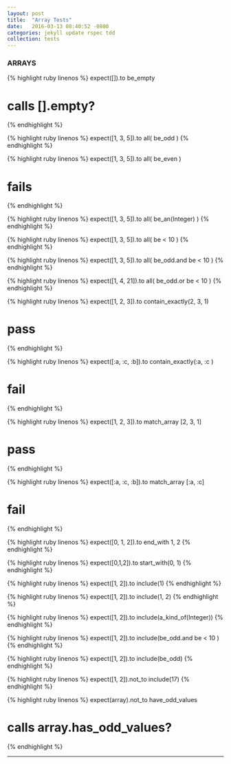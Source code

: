 ```yaml
---
layout: post
title:  "Array Tests"
date:   2016-03-13 08:40:52 -0800
categories: jekyll update rspec tdd
collection: tests
---
```


<a name="ARRAYS"></a>

### ARRAYS

<!-- ///////////////////////////////////////////////////// -->

<div class="test" data-clipboard-text="expect([]).to be_empty">

{% highlight ruby linenos %}
expect([]).to be_empty
# calls [].empty?
{% endhighlight %}

</div>

<!-- ///////////////////////////////////////////////////// -->

<div class="test" data-clipboard-text="expect([1, 3, 5]).to all( be_odd )">

{% highlight ruby linenos %}
expect([1, 3, 5]).to all( be_odd )
{% endhighlight %}

</div>

<!-- ///////////////////////////////////////////////////// -->

<div class="test" data-clipboard-text="expect([1, 3, 5]).to all( be_even )">

{% highlight ruby linenos %}
expect([1, 3, 5]).to all( be_even )
# fails
{% endhighlight %}

</div>

<!-- ///////////////////////////////////////////////////// -->

<div class="test" data-clipboard-text="expect([1, 3, 5]).to all( be_an(Integer) )">

{% highlight ruby linenos %}
expect([1, 3, 5]).to all( be_an(Integer) )
{% endhighlight %}

</div>

<!-- ///////////////////////////////////////////////////// -->

<div class="test" data-clipboard-text="expect([1, 3, 5]).to all( be < 10 )">

{% highlight ruby linenos %}
expect([1, 3, 5]).to all( be < 10 )
{% endhighlight %}

</div>

<!-- ///////////////////////////////////////////////////// -->

<div class="test" data-clipboard-text="expect([1, 3, 5]).to all( be_odd.and be < 10 )">

{% highlight ruby linenos %}
expect([1, 3, 5]).to all( be_odd.and be < 10 )
{% endhighlight %}

</div>

<!-- ///////////////////////////////////////////////////// -->

<div class="test" data-clipboard-text="expect([1, 4, 21]).to all( be_odd.or be < 10 )">

{% highlight ruby linenos %}
expect([1, 4, 21]).to all( be_odd.or be < 10 )
{% endhighlight %}

</div>

<!-- ///////////////////////////////////////////////////// -->

<div class="test" data-clipboard-text="expect([1, 2, 3]).to contain_exactly(2, 3, 1)">

{% highlight ruby linenos %}
expect([1, 2, 3]).to contain_exactly(2, 3, 1)
# pass
{% endhighlight %}

</div>

<!-- ///////////////////////////////////////////////////// -->

<div class="test" data-clipboard-text="expect([:a, :c, :b]).to contain_exactly(:a, :c )">

{% highlight ruby linenos %}
expect([:a, :c, :b]).to contain_exactly(:a, :c )
# fail
{% endhighlight %}

</div>

<!-- ///////////////////////////////////////////////////// -->

<div class="test" data-clipboard-text="expect([1, 2, 3]).to    match_array [2, 3, 1]">

{% highlight ruby linenos %}
expect([1, 2, 3]).to match_array [2, 3, 1]
# pass
{% endhighlight %}

</div>

<!-- ///////////////////////////////////////////////////// -->

<div class="test" data-clipboard-text="expect([:a, :c, :b]).to match_array [:a, :c]">

{% highlight ruby linenos %}
expect([:a, :c, :b]).to match_array [:a, :c]
# fail
{% endhighlight %}

</div>

<!-- ///////////////////////////////////////////////////// -->

<div class="test" data-clipboard-text="expect([0, 1, 2]).to end_with 1, 2">

{% highlight ruby linenos %}
expect([0, 1, 2]).to end_with 1, 2
{% endhighlight %}

</div>

<!-- ///////////////////////////////////////////////////// -->

<div class="test" data-clipboard-text="expect([0,1,2]).to start_with(0, 1)">

{% highlight ruby linenos %}
expect([0,1,2]).to start_with(0, 1)
{% endhighlight %}

</div>

<!-- ///////////////////////////////////////////////////// -->

<div class="test" data-clipboard-text="expect([1, 2]).to include(1)">

{% highlight ruby linenos %}
expect([1, 2]).to include(1)
{% endhighlight %}

</div>

<!-- ///////////////////////////////////////////////////// -->

<div class="test" data-clipboard-text="expect([1, 2]).to include(1, 2)">

{% highlight ruby linenos %}
expect([1, 2]).to include(1, 2)
{% endhighlight %}

</div>

<!-- ///////////////////////////////////////////////////// -->

<div class="test" data-clipboard-text="expect([1, 2]).to include(a_kind_of(Integer))">

{% highlight ruby linenos %}
expect([1, 2]).to include(a_kind_of(Integer))
{% endhighlight %}

</div>

<!-- ///////////////////////////////////////////////////// -->

<div class="test" data-clipboard-text="expect([1, 2]).to include(be_odd.and be < 10 )">

{% highlight ruby linenos %}
expect([1, 2]).to include(be_odd.and be < 10 )
{% endhighlight %}

</div>

<!-- ///////////////////////////////////////////////////// -->

<div class="test" data-clipboard-text="expect([1, 2]).to include(be_odd)">

{% highlight ruby linenos %}
expect([1, 2]).to include(be_odd)
{% endhighlight %}

</div>

<!-- ///////////////////////////////////////////////////// -->

<div class="test" data-clipboard-text="expect([1, 2]).not_to include(17)">

{% highlight ruby linenos %}
expect([1, 2]).not_to include(17)
{% endhighlight %}

</div>

<!-- ///////////////////////////////////////////////////// -->

<div class="test" data-clipboard-text="expect(array).not_to have_odd_values">

{% highlight ruby linenos %}
expect(array).not_to have_odd_values
# calls array.has_odd_values?
{% endhighlight %}

</div>

<!-- ///////////////////////////////////////////////////// -->
_______________________________________________________________
